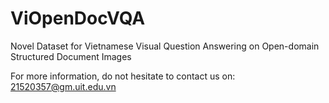# ViOpenDocVQA
Novel Dataset for Vietnamese Visual Question Answering on Open-domain Structured Document Images

For more information, do not hesitate to contact us on: 21520357@gm.uit.edu.vn
